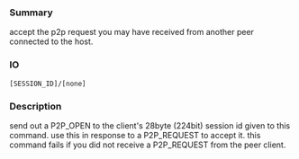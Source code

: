 ### Summary ###

accept the p2p request you may have received from another peer connected to the host.

### IO ###

```[SESSION_ID]/[none]```

### Description ###

send out a P2P_OPEN to the client's 28byte (224bit) session id given to this command. use this in response to a P2P_REQUEST to accept it. this command fails if you did not receive a P2P_REQUEST from the peer client.